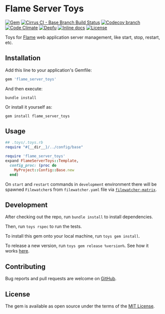 # Flame Server Toys

[![Gem](https://img.shields.io/gem/v/flame_server_toys.svg?style=flat-square)](https://rubygems.org/gems/flame_server_toys)
[![Cirrus CI - Base Branch Build Status](https://img.shields.io/cirrus/github/AlexWayfer/flame_server_toys?style=flat-square)](https://cirrus-ci.com/github/AlexWayfer/flame_server_toys)
[![Codecov branch](https://img.shields.io/codecov/c/github/AlexWayfer/flame_server_toys/main.svg?style=flat-square)](https://codecov.io/gh/AlexWayfer/flame_server_toys)
[![Code Climate](https://img.shields.io/codeclimate/maintainability/AlexWayfer/flame_server_toys.svg?style=flat-square)](https://codeclimate.com/github/AlexWayfer/flame_server_toys)
[![Depfu](https://img.shields.io/depfu/AlexWayfer/flame_server_toys?style=flat-square)](https://depfu.com/repos/github/AlexWayfer/flame_server_toys)
[![Inline docs](https://inch-ci.org/github/AlexWayfer/flame_server_toys.svg?branch=main)](https://inch-ci.org/github/AlexWayfer/flame_server_toys)
[![License](https://img.shields.io/github/license/AlexWayfer/flame_server_toys.svg?style=flat-square)](LICENSE.txt)

Toys for [Flame](https://github.com/AlexWayfer/flame) web application server management,
like start, stop, restart, etc.

## Installation

Add this line to your application's Gemfile:

```ruby
gem 'flame_server_toys'
```

And then execute:

```shell
bundle install
```

Or install it yourself as:

```shell
gem install flame_server_toys
```

## Usage

```ruby
## .toys/.toys.rb
require "#{__dir__}/../config/base"

require 'flame_server_toys'
expand FlameServerToys::Template,
  config_proc: (proc do
    MyProject::Config::Base.new
  end)
```

On `start` and `restart` commands in `development` environment there will be spawned
`Filewatcher`s from `filewatcher.yaml` file
via [`filewatcher-matrix`](https://github.com/filewatcher/filewatcher-matrix).

## Development

After checking out the repo, run `bundle install` to install dependencies.

Then, run `toys rspec` to run the tests.

To install this gem onto your local machine, run `toys gem install`.

To release a new version, run `toys gem release %version%`.
See how it works [here](https://github.com/AlexWayfer/gem_toys#release).

## Contributing

Bug reports and pull requests are welcome on [GitHub](https://github.com/AlexWayfer/flame_server_toys).

## License

The gem is available as open source under the terms of the
[MIT License](https://opensource.org/licenses/MIT).
